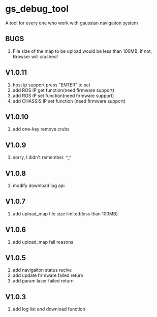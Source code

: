 # gs_debug_tool
A tool for every one who work with gaussian navigaiton system

## BUGS
1. File size of the map to be upload would be less than 100MB, if not, Browser will crashed!

## V1.0.11
1. host ip support press "ENTER" to set
2. add ROS IP get function(need firmware support) 
3. add ROS IP set function(need firmware support) 
4. add CHASSIS IP set function (need firmware support) 

## V1.0.10
1. add one-key remove crubs

## V1.0.9
1. sorry, I didn't remember. ^_^

## V1.0.8
1. modify download log api

## V1.0.7
1. add upload_map file size limited(less than 100MB)

## V1.0.6
1. add upload_map fail reasons


## V1.0.5
1. add navigaiton status recive
2. add update firmware failed return
3. add param laser failed return

## V1.0.3
1. add log list and download function

